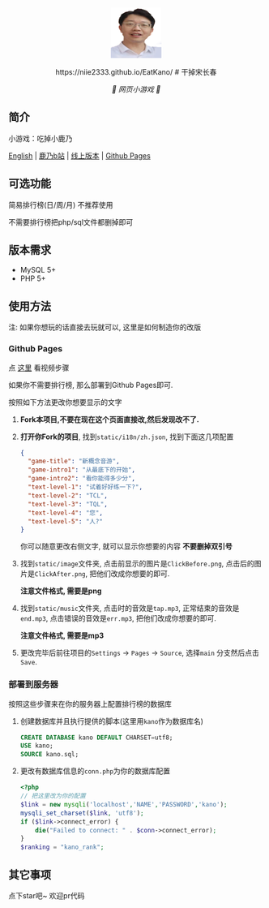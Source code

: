 <p align="center">
  <a href="https://niie2333.github.io/EatKano/"><img src="https://github.com/arcxingye/EatKano/blob/main/static/image/ClickBefore.png?raw=true" width="100" height="100" alt="EatKano"></a>
</p>
<div align="center">
https://niie2333.github.io/EatKano/
# 干掉宋长春

_🦌 网页小游戏 🥛_

</div>


## 简介

小游戏：吃掉小鹿乃

[English](README_EN.md)
|
[鹿乃b站](https://space.bilibili.com/316381099)
|
[线上版本](https://xingye.me/game/eatkano/index.php)
|
[Github Pages](https://arcxingye.github.io/EatKano/index.html)

## 可选功能

简易排行榜(日/周/月) 不推荐使用

不需要排行榜把php/sql文件都删掉即可

## 版本需求
+ MySQL 5+
+ PHP 5+

## 使用方法

注: 如果你想玩的话直接去玩就可以, 这里是如何制造你的改版

### Github Pages

点 [这里](https://www.bilibili.com/video/BV1r94y1d765) 看视频步骤

如果你不需要排行榜, 那么部署到Github Pages即可.

按照如下方法更改你想要显示的文字

1. **Fork本项目,不要在现在这个页面直接改,然后发现改不了.**

2. **打开你Fork的项目**, 找到`static/i18n/zh.json`, 找到下面这几项配置

   ```json
   {
     "game-title": "新概念音游",
     "game-intro1": "从最底下的开始",
     "game-intro2": "看你能得多少分",
     "text-level-1": "试着好好练一下?",
     "text-level-2": "TCL",
     "text-level-3": "TQL",
     "text-level-4": "您",
     "text-level-5": "人?"
   }
   ```

   你可以随意更改右侧文字, 就可以显示你想要的内容 **不要删掉双引号**

3. 找到`static/image`文件夹, 点击前显示的图片是`ClickBefore.png`, 点击后的图片是`ClickAfter.png`, 把他们改成你想要的即可.

    **注意文件格式, 需要是png**

4. 找到`static/music`文件夹, 点击时的音效是`tap.mp3`, 正常结束的音效是`end.mp3`, 点击错误的音效是`err.mp3`, 把他们改成你想要的即可.

   **注意文件格式, 需要是mp3**

5. 更改完毕后前往项目的`Settings` -> `Pages` -> `Source`, 选择`main` 分支然后点击`Save`.

### 部署到服务器

按照这些步骤来在你的服务器上配置排行榜的数据库

1. 创建数据库并且执行提供的脚本(这里用`kano`作为数据库名)
   ```sql
   CREATE DATABASE kano DEFAULT CHARSET=utf8;
   USE kano;
   SOURCE kano.sql;
   ```

2. 更改有数据库信息的`conn.php`为你的数据库配置

   ```php
   <?php
   // 把这里改为你的配置
   $link = new mysqli('localhost','NAME','PASSWORD','kano');
   mysqli_set_charset($link, 'utf8');
   if ($link->connect_error) {
       die("Failed to connect: " . $conn->connect_error);
   }
   $ranking = "kano_rank";
   ```


## 其它事项

点下star吧~ 欢迎pr代码
